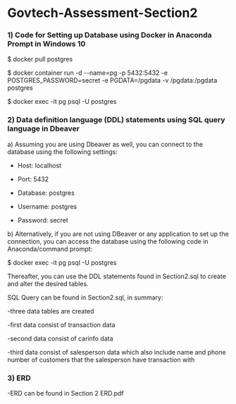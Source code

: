 # Govtech-Assessment-Section2


### 1) Code for Setting up Database using Docker in Anaconda Prompt in Windows 10

$ docker pull postgres

$ docker container run -d --name=pg -p 5432:5432 -e POSTGRES_PASSWORD=secret -e PGDATA=/pgdata -v /pgdata:/pgdata postgres

$ docker exec -it pg psql -U postgres



### 2) Data definition language (DDL) statements using SQL query language in Dbeaver

a) Assuming you are using Dbeaver as well, you can connect to the database using the following settings:

- Host: localhost

- Port: 5432

- Database: postgres

- Username: postgres

- Password: secret


b) Alternatively, if you are not using DBeaver or any application to set up the connection, you can access the database using the following code in Anaconda/command prompt:

$ docker exec -it pg psql -U postgres

Thereafter, you can use the DDL statements found in Section2.sql to create and alter the desired tables.




SQL Query can be found in Section2.sql, in summary:

-three data tables are created

-first data consist of transaction data

-second data consist of carinfo data

-third data consist of salesperson data which also include name and phone number of customers that the salesperson have transaction with


### 3) ERD 

-ERD can be found in Section 2 ERD.pdf
